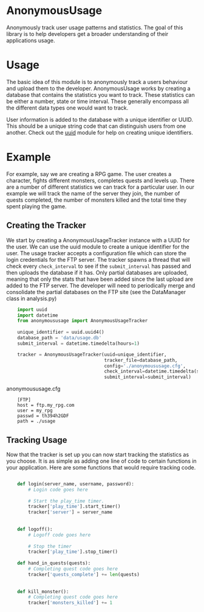 AnonymousUsage
==============

Anonymously track user usage patterns and statistics. The goal of this library is to help developers get a broader 
understanding of their applications usage.



Usage
=====

The basic idea of this module is to anonymously track a users behaviour and upload them to the developer.
AnonymousUsage works by creating a database that contains the statistics you want to track. These statistics
can be either a number, state or time interval. These generally encompass all the different data types one 
would want to track. 

User information is added to the database with a unique identifier or UUID. This should be a unique string code that
can distinguish users from one another. Check out the [uuid](https://docs.python.org/2/library/uuid.html) module for
help on creating unique identifiers.



Example
=======
For example, say we are creating a RPG game. The user creates a character, fights different monsters, completes quests
and levels up. There are a number of different statistics we can track for a particular user. In our example we will track
the name of the server they join, the number of quests completed, the number of monsters killed and the total time they
spent playing the game.


Creating the Tracker
--------------------
We start by creating a AnonymousUsageTracker instance with a UUID for the user. We can use the
uuid module to create a unique identifier for the user. The usage tracker accepts a configuration file which can
store the login credentials for the FTP server. The tracker spawns a thread that will check every `check_interval` to 
see if the `submit_interval` has passed and then uploads the database if it has. Only partial databases are uploaded,
meaning that only the stats that have been added since the last upload are added to the FTP server. The developer will
need to periodically merge and consolidate the partial databases on the FTP site (see the DataManager class in analysis.py)


```python
    import uuid
    import datetime
    from anonymoususage import AnonymousUsageTracker
    
    unique_identifier = uuid.uuid4() 
    database_path = 'data/usage.db'
    submit_interval = datetime.timedelta(hours=1)

    tracker = AnonymousUsageTracker(uuid=unique_identifier,
                                    tracker_file=database_path,
                                    config='./anonymoususage.cfg',
                                    check_interval=datetime.timedelta(seconds=30),
                                    submit_interval=submit_interval)

```

anonymoususage.cfg

```
    [FTP]
    host = ftp.my_rpg.com
    user = my_rpg
    passwd = th394h2GDF
    path = ./usage

```

Tracking Usage
--------------

Now that the tracker is set up you can now start tracking the statistics as you choose. It is as simple as adding
one line of code to certain functions in your application. Here are some functions that would require tracking code.

```python

    def login(server_name, username, password):
        # Login code goes here
    
        # Start the play_time timer.
        tracker['play_time'].start_timer()
        tracker['server'] = server_name
    
    
    def logoff():
        # Logoff code goes here
    
        # Stop the timer
        tracker['play_time'].stop_timer()
    
    def hand_in_quests(quests):
        # Completing quest code goes here
        tracker['quests_complete'] += len(quests)
        
    
    def kill_monster():
        # Completing quest code goes here
        tracker['monsters_killed'] += 1

```

